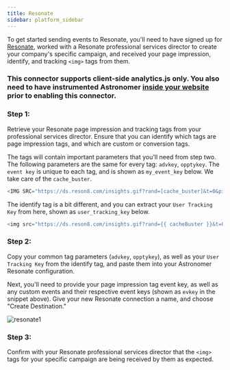```yaml
---
title: Resonate
sidebar: platform_sidebar
---
```


To get started sending events to Resonate, you'll need to have signed up for [Resonate](https://www.resonate.com/), worked with a Resonate professional services director to create your company's specific campaign, and received your page impression, identify, and tracking `<img>` tags from them.  

### This connector supports client-side analytics.js only.  You also need to have instrumented Astronomer [inside your website](https://docs.astronomer.io/docs/1.0/streaming/clickstream/collectors/analyticsjs/) prior to enabling this connector.

### Step 1:
Retrieve your Resonate page impression and tracking tags from your professional services director. Ensure that you can identify which tags are page impression tags, and which are custom or conversion tags.

The tags will contain important parameters that you'll need from step two.  The following parameters are the same for every tag: `advkey`, `opptykey`.  The `event key` is unique to each tag, and is shown as `my_event_key` below.  We take care of the `cache_buster`.

``` javascript
<IMG SRC="https://ds.reson8.com/insights.gif?rand=[cache_buster]&t=0&pixt=resonate&advkey=my_advkey&opptykey=my_opptykey&evkey=my_event_key&evtype=custom" WIDTH=1 HEIGHT=1 BORDER=0>
```

The identify tag is a bit different, and you can extract your `User Tracking Key` from here, shown as `user_tracking_key` below.

``` javascript
<img src="https://ds.reson8.com/insights.gif?rand={{ cacheBuster }}&t=0&pixt=resonate&advkey={{ my_advkey }}&opptykey={{ my_opptykey }}&evkey={{ evkey }}&evtype={{ evtype }}&resnc1=esp&resnc2=open&resnc3={{ user_tracking_key }}">
```

### Step 2:

Copy your common tag parameters (`advkey`, `opptykey`), as well as your `User Tracking Key` from the identify tag,  and paste them into your Astronomer Resonate configuration.  

Next, you'll need to provide your page impression tag event key, as well as any custom events and their respective event keys (shown as `evkey` in the snippet above).  Give your new Resonate connection a name, and choose "Create Destination."

![resonate1](/1.0/assets/img/guides/streaming/clickstream/resonate/resonate1.png)

### Step 3:

Confirm with your Resonate professional services director that the `<img>` tags for your specific campaign are being received by them as expected.
